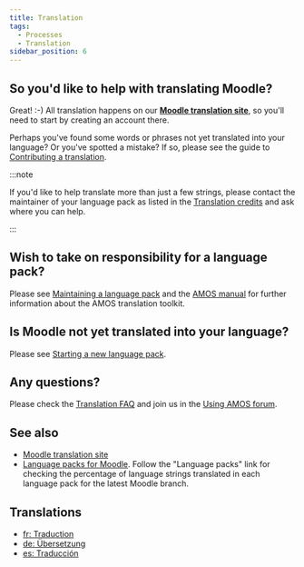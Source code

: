 ```yaml
---
title: Translation
tags:
  - Processes
  - Translation
sidebar_position: 6
---
```

## So you'd like to help with translating Moodle?

Great! :-) All translation happens on our **[Moodle translation site](http://lang.moodle.org)**, so you'll need to start by creating an account there.

Perhaps you've found some words or phrases not yet translated into your language? Or you've spotted a mistake? If so, please see the guide to [Contributing a translation](./translation/contributing).

:::note

If you'd like to help translate more than just a few strings, please contact the maintainer of your language pack as listed in the [Translation credits](http://lang.moodle.org/local/amos/credits.php) and ask where you can help.

:::

## Wish to take on responsibility for a language pack?

Please see [Maintaining a language pack](./maintaining.md) and the [AMOS manual](./translation/amos)  for further information about the AMOS translation toolkit.

## Is Moodle not yet translated into your language?

Please see  [Starting a new language pack](./translation/langpack).

## Any questions?

Please check the [Translation  FAQ](https://docs.moodle.org/dev/Translation__FAQ) and join us in the [Using AMOS forum](http://lang.moodle.org/mod/forum/view.php?id=5).

## See also

- [Moodle translation site](https://lang.moodle.org/)
- [Language packs for Moodle](https://download.moodle.org/releases/latest/). Follow the "Language packs" link for checking the percentage of language strings translated in each language pack for the latest Moodle branch.

## Translations

<!-- cspell:disable -->

- [fr: Traduction](http://docs.moodle.org/fr/Traduction)
- [de: Übersetzung](https://docs.moodle.org/de/Übersetzung)
- [es: Traducción](https://docs.moodle.org/es/Traducción)

<!-- cspell:enable -->
